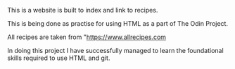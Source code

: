 This is a website is built to index and link to recipes.

This is being done as practise for using HTML as a part of The Odin Project.

All recipes are taken from "https://www.allrecipes.com

In doing this project I have successfully managed to learn the foundational skills required to use HTML and git.